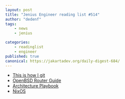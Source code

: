 ```yaml
---
layout: post
title: "Jenius Engineer reading list #514"
author: "dedenf"
tags:
    - news
    - jenius

categories:
    - readinglist
    - engineer
published: true
canonical: https://jakartadev.org/daily-digest-684/
---
```



- [This is how I git](https://daniel.haxx.se/blog/2020/11/09/this-is-how-i-git/)
- [OpenBSD Router Guide](https://www.unixsheikh.com/tutorials/openbsd-router-guide/)
- [Architecture Playbook](https://nocomplexity.com/documents/arplaybook/index.html)
- [NixOS](https://nixos.org/)
